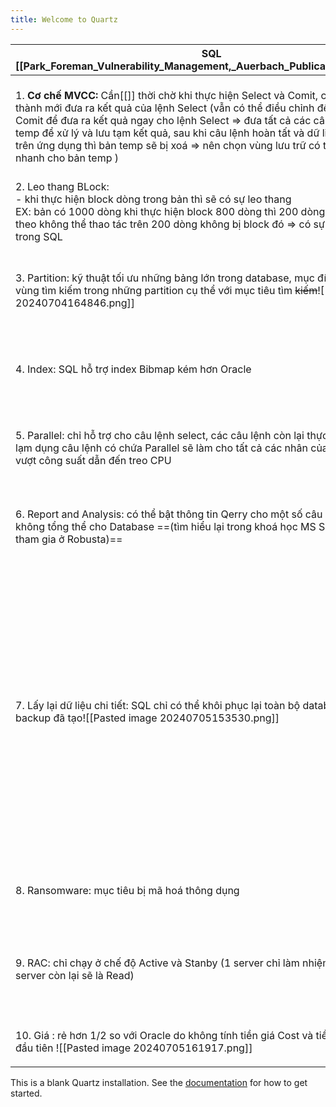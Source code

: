 ```yaml
---
title: Welcome to Quartz
---
```


| SQL [[Park_Foreman_Vulnerability_Management,_Auerbach_Publications_2019.pdf]]                                                                                                                                                                                                                                                                                                                                                                  | Oracle                                                                                                                                                                                                                                                                                                                                                                                                                                                                                      |
| ---------------------------------------------------------------------------------------------------------------------------------------------------------------------------------------------------------------------------------------------------------------------------------------------------------------------------------------------------------------------------------------------------------------------------------------------- | ------------------------------------------------------------------------------------------------------------------------------------------------------------------------------------------------------------------------------------------------------------------------------------------------------------------------------------------------------------------------------------------------------------------------------------------------------------------------------------------- |
| 1.  **Cơ chế MVCC:** Cần[[]] thời chờ khi thực hiện Select và Comit, chờ comit hoàn thành mới đưa ra kết quả của lệnh Select (vẫn có thể điều chỉnh để không cần chờ Comit để đưa ra kết quả ngay cho lệnh Select => đưa tất cả các câu lệnh vào bản temp để xử lý và lưu tạm kết quả, sau khi câu lệnh hoàn tất và dữ liệu được hiển thị trên ứng dụng thì bản temp sẽ bị xoá => nên chọn vùng lưu trữ có tốc độ đọc ghi nhanh cho bản temp ) | 1.  **Cơ chế NVCC (Flashback):** tích hợp sẵn bản ==***Undo***== để lấy và đưa ra kết quả ngay lập tức cho dù lệnh Comit đang chờ và lệnh Select đang cần đưa ra kết quả                                                                                                                                                                                                                                                                                                                    |
| 2. Leo thang BLock:<br>- khi thực hiện block dòng trong bản thì sẽ có sự leo thang <br>EX: bản có 1000 dòng khi thực hiện block 800 dòng thì 200 dòng còn lại bị block theo không thể thao tác trên 200 dòng không bị block đó => có sự leo thang block trong SQL                                                                                                                                                                              | 2. Leo thang Block:<br>- không có sự leo thang block                                                                                                                                                                                                                                                                                                                                                                                                                                        |
| 3. Partition: kỹ thuật tối ưu những bảng lớn trong database, mục đích để chia nhỏ vùng tìm kiếm trong những partition cụ thể với mục tiêu tìm ~~kiếm~~![[Pasted image 20240704164846.png]]                                                                                                                                                                                                                                                     | 3. SubPartition: giống như SQL nhưng lại chia nhỏ các partition thành các sub nhỏ hơn để việc tìm kiếm tối ưu hơn nữa![[Pasted image 20240704165003.png]]                                                                                                                                                                                                                                                                                                                                   |
| 4. Index: SQL hỗ trợ index Bibmap kém hơn Oracle                                                                                                                                                                                                                                                                                                                                                                                               | 4. Index: hỗ trợ index Bibmap tốt hơn rất nhiều trong việc phân loại các thuộc tính nhỏ it trường hợp                                                                                                                                                                                                                                                                                                                                                                                       |
| 5. Parallel: chỉ hỗ trợ cho câu lệnh select, các câu lệnh còn lại thực hiện tuần tự => lạm dụng câu lệnh có chứa Parallel sẽ làm cho tất cả các nhân của CPU hoạt động vượt công suất dẫn đến treo CPU                                                                                                                                                                                                                                         | 5. Parallel: hỗ trợ cho tất cả các câu lệnh =>  lạm dụng câu lệnh có chứa Parallel sẽ làm cho tất cả các nhân của CPU hoạt động vượt công suất dẫn đến treo CPU                                                                                                                                                                                                                                                                                                                             |
| 6. Report and Analysis: có thể bật thông tin Qerry cho một số câu lệnh nhưng không tổng thể cho Database ==(tìm hiểu lại trong khoá học MS SQL SERVER đã tham gia ở Robusta)==                                                                                                                                                                                                                                                                 | 6. Report and Analysis (AWR): công cụ xuất báo cáo rất chi tiết tất cả các thông tin của Oracle Database<br>                                                                                                                                                                                                                                                                                                                                                                                |
| 7. Lấy lại dữ liệu chi tiết: SQL chỉ có thể khôi phục lại toàn bộ database dựa trên file backup đã tạo![[Pasted image 20240705153530.png]]                                                                                                                                                                                                                                                                                                     | 7. Lấy lại dữ liệu chi tiết từ bản Undo: Oracle có thể lấy lại dữ liệu rất chi tiết từ bản Undo mà không cần thực hiện khôi phục dữ liệu của toàn database (với câu lệnh: tạo bản backup từ Undo thời gian lấy lại là 5 phút trước khi sai sót sảy ra<br>==create table wecommitbackup== <br>==as==<br>==SELECT *==<br>==FROM wecommitdemo==<br>==AS OF TIMESTAMP==<br>==(SYSTIMESTAMP - INTERVAL '5' MINUTE);==<br>==Select * from wecommitbackup== 'kiểm tra lại bản backup lấy từ Undo') |
| 8. Ransomware: mục tiêu bị mã hoá thông dụng                                                                                                                                                                                                                                                                                                                                                                                                   | 8. Ransomware: ít bị tấn công hơn, do không phổ biến và cấu trúc database phức tạp hơn                                                                                                                                                                                                                                                                                                                                                                                                      |
| 9. RAC: chỉ chạy ở chế độ Active và Stanby (1 server chỉ làm nhiệm vụ Write thì server còn lại sẽ là Read)                                                                                                                                                                                                                                                                                                                                     | 9. RAC: có thể cấu hình chạy trên cả 2 server chạy cùng chế độ Active + Active (cả hai server điều có thể cùng Write cùng Read truy xuất dữ liệu rất nhanh và ổn định)                                                                                                                                                                                                                                                                                                                      |
| 10. Giá : rẻ hơn 1/2 so với Oracle do không tính tiền giá Cost và tiền bảo trì năm đầu tiên ![[Pasted image 20240705161917.png]]                                                                                                                                                                                                                                                                                                               | 10. Giá: rất cao do tính tiền giá Cost và bảo trì năm đầu                                                                                                                                                                                                                                                                                                                                                                                                                                   |
|                                                                                                                                                                                                                                                                                                                                                                                                                                                |                                                                                                                                                                                                                                                                                                                                                                                                                                                                                             |


This is a blank Quartz installation.
See the [documentation](https://quartz.jzhao.xyz) for how to get started.

